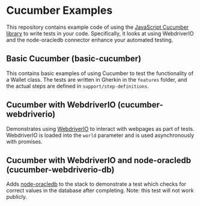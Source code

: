 # Cucumber Examples
This repository contains example code of using the [JavaScript Cucumber library](https://github.com/cucumber/cucumber-js) to write tests in your code. Specifically, it looks at using WebdriverIO and the node-oracledb connector enhance your automated testing.

## Basic Cucumber (basic-cucumber)
This contains basic examples of using Cucumber to test the functionality of a Wallet class. The tests are written in Gherkin in the `features` folder, and the actual steps are defined in `support/step-definitions`.

## Cucumber with WebdriverIO (cucumber-webdriverio)
Demonstrates using [WebdriverIO](http://webdriver.io/) to interact with webpages as part of tests. WebdriverIO is loaded into the `world` parameter and is used asynchronously with promises.

## Cucumber with WebdriverIO and node-oracledb (cucumber-webdriverio-db)
Adds [node-oracledb](https://github.com/oracle/node-oracledb) to the stack to demonstrate a test which checks for correct values in the database after completing. Note: this test will not work publicly.
